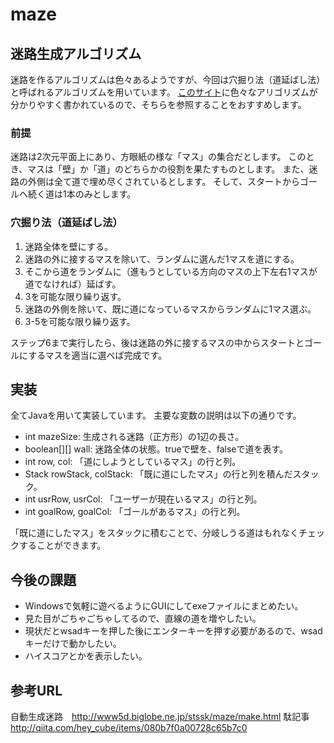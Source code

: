 # maze

## 迷路生成アルゴリズム

迷路を作るアルゴリズムは色々あるようですが、今回は穴掘り法（道延ばし法）と呼ばれるアルゴリズムを用いています。
[このサイト](http://www5d.biglobe.ne.jp/stssk/maze/make.html)に色々なアリゴリズムが分かりやすく書かれているので、そちらを参照することをおすすめします。

### 前提

迷路は2次元平面上にあり、方眼紙の様な「マス」の集合だとします。
このとき、マスは「壁」か「道」のどちらかの役割を果たすものとします。
また、迷路の外側は全て道で埋め尽くされているとします。
そして、スタートからゴールへ続く道は1本のみとします。

### 穴掘り法（道延ばし法）

1. 迷路全体を壁にする。
2. 迷路の外に接するマスを除いて、ランダムに選んだ1マスを道にする。
3. そこから道をランダムに（進もうとしている方向のマスの上下左右1マスが道でなければ）延ばす。
4. 3を可能な限り繰り返す。
5. 迷路の外側を除いて、既に道になっているマスからランダムに1マス選ぶ。
6. 3-5を可能な限り繰り返す。

ステップ6まで実行したら、後は迷路の外に接するマスの中からスタートとゴールにするマスを適当に選べば完成です。

## 実装

全てJavaを用いて実装しています。
主要な変数の説明は以下の通りです。

- int mazeSize: 生成される迷路（正方形）の1辺の長さ。
- boolean[][] wall: 迷路全体の状態。trueで壁を、falseで道を表す。
- int row, col: 「道にしようとしているマス」の行と列。
- Stack rowStack, colStack: 「既に道にしたマス」の行と列を積んだスタック。
- int usrRow, usrCol: 「ユーザーが現在いるマス」の行と列。
- int goalRow, goalCol: 「ゴールがあるマス」の行と列。

「既に道にしたマス」をスタックに積むことで、分岐しうる道はもれなくチェックすることができます。

## 今後の課題

- Windowsで気軽に遊べるようにGUIにしてexeファイルにまとめたい。
- 見た目がごちゃごちゃしてるので、直線の道を増やしたい。
- 現状だとwsadキーを押した後にエンターキーを押す必要があるので、wsadキーだけで動かしたい。
- ハイスコアとかを表示したい。

## 参考URL

自動生成迷路　http://www5d.biglobe.ne.jp/stssk/maze/make.html
駄記事　http://qiita.com/hey_cube/items/080b7f0a00728c65b7c0
